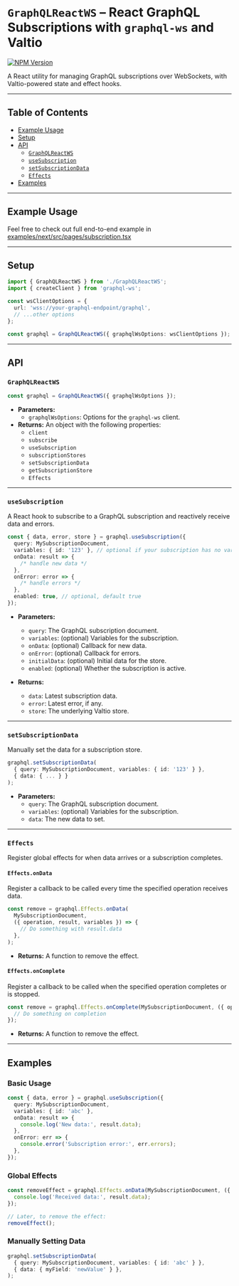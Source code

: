 # `GraphQLReactWS` – React GraphQL Subscriptions with `graphql-ws` and Valtio

[![NPM Version](https://img.shields.io/npm/v/%40soundxyz%2Fgraphql-react-ws)](https://www.npmjs.com/package/@soundxyz/graphql-react-ws)

A React utility for managing GraphQL subscriptions over WebSockets, with Valtio-powered state and
effect hooks.

---

## Table of Contents

- [Example Usage](#example-usage)
- [Setup](#setup)
- [API](#api)
  - [`GraphQLReactWS`](#graphqlreactws)
  - [`useSubscription`](#usesubscription)
  - [`setSubscriptionData`](#setsubscriptiondata)
  - [`Effects`](#effects)
- [Examples](#examples)

---

## Example Usage

Feel free to check out full end-to-end example in
[examples/next/src/pages/subscription.tsx](/examples/next/src/pages/subscription.tsx)

---

## Setup

```typescript
import { GraphQLReactWS } from './GraphQLReactWS';
import { createClient } from 'graphql-ws';

const wsClientOptions = {
  url: 'wss://your-graphql-endpoint/graphql',
  // ...other options
};

const graphql = GraphQLReactWS({ graphqlWsOptions: wsClientOptions });
```

---

## API

### `GraphQLReactWS`

```typescript
const graphql = GraphQLReactWS({ graphqlWsOptions });
```

- **Parameters:**
  - `graphqlWsOptions`: Options for the `graphql-ws` client.
- **Returns:** An object with the following properties:
  - `client`
  - `subscribe`
  - `useSubscription`
  - `subscriptionStores`
  - `setSubscriptionData`
  - `getSubscriptionStore`
  - `Effects`

---

### `useSubscription`

A React hook to subscribe to a GraphQL subscription and reactively receive data and errors.

```typescript
const { data, error, store } = graphql.useSubscription({
  query: MySubscriptionDocument,
  variables: { id: '123' }, // optional if your subscription has no variables
  onData: result => {
    /* handle new data */
  },
  onError: error => {
    /* handle errors */
  },
  enabled: true, // optional, default true
});
```

- **Parameters:**

  - `query`: The GraphQL subscription document.
  - `variables`: (optional) Variables for the subscription.
  - `onData`: (optional) Callback for new data.
  - `onError`: (optional) Callback for errors.
  - `initialData`: (optional) Initial data for the store.
  - `enabled`: (optional) Whether the subscription is active.

- **Returns:**
  - `data`: Latest subscription data.
  - `error`: Latest error, if any.
  - `store`: The underlying Valtio store.

---

### `setSubscriptionData`

Manually set the data for a subscription store.

```typescript
graphql.setSubscriptionData(
  { query: MySubscriptionDocument, variables: { id: '123' } },
  { data: { ... } }
);
```

- **Parameters:**
  - `query`: The GraphQL subscription document.
  - `variables`: (optional) Variables for the subscription.
  - `data`: The new data to set.

---

### `Effects`

Register global effects for when data arrives or a subscription completes.

#### `Effects.onData`

Register a callback to be called every time the specified operation receives data.

```typescript
const remove = graphql.Effects.onData(
  MySubscriptionDocument,
  ({ operation, result, variables }) => {
    // Do something with result.data
  },
);
```

- **Returns:** A function to remove the effect.

#### `Effects.onComplete`

Register a callback to be called when the specified operation completes or is stopped.

```typescript
const remove = graphql.Effects.onComplete(MySubscriptionDocument, ({ operation, variables }) => {
  // Do something on completion
});
```

- **Returns:** A function to remove the effect.

---

## Examples

### Basic Usage

```typescript
const { data, error } = graphql.useSubscription({
  query: MySubscriptionDocument,
  variables: { id: 'abc' },
  onData: result => {
    console.log('New data:', result.data);
  },
  onError: err => {
    console.error('Subscription error:', err.errors);
  },
});
```

### Global Effects

```typescript
const removeEffect = graphql.Effects.onData(MySubscriptionDocument, ({ result }) => {
  console.log('Received data:', result.data);
});

// Later, to remove the effect:
removeEffect();
```

### Manually Setting Data

```typescript
graphql.setSubscriptionData(
  { query: MySubscriptionDocument, variables: { id: 'abc' } },
  { data: { myField: 'newValue' } },
);
```
